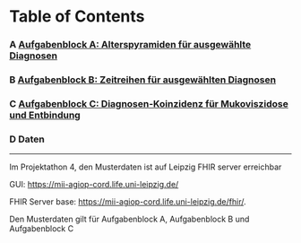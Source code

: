 # Table of Contents 

### A [Aufgabenblock A: Alterspyramiden für ausgewählte Diagnosen](../Aufgabenblock_A/)

### B [Aufgabenblock B: Zeitreihen für ausgewählten Diagnosen](../Aufgabenblock_B/)

### C [Aufgabenblock C: Diagnosen-Koinzidenz für Mukoviszidose und Entbindung](../Aufgabenblock_B/) 

### D Daten
--- 
Im Projektathon 4, den Musterdaten ist auf Leipzig FHIR server erreichbar 

GUI: <https://mii-agiop-cord.life.uni-leipzig.de/>

FHIR Server base: <https://mii-agiop-cord.life.uni-leipzig.de/fhir/>.

Den Musterdaten gilt für Aufgabenblock A, Aufgabenblock B und Aufgabenblock C

